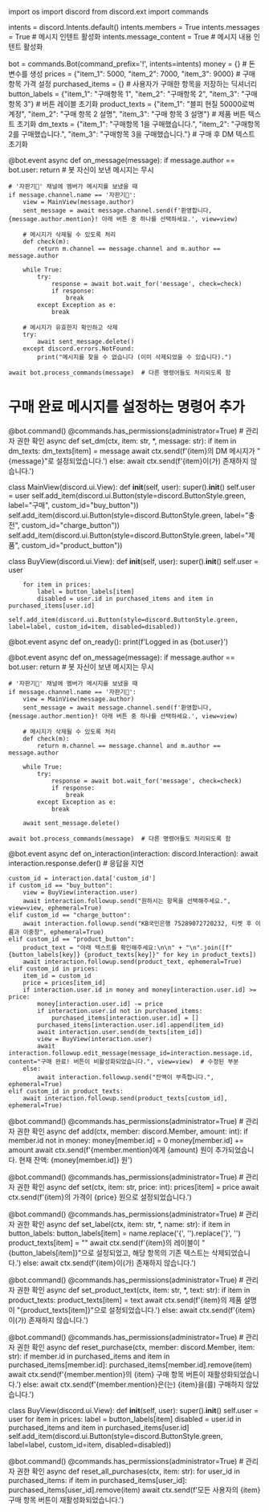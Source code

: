 import os
import discord
from discord.ext import commands

intents = discord.Intents.default()
intents.members = True
intents.messages = True  # 메시지 인텐트 활성화
intents.message_content = True  # 메시지 내용 인텐트 활성화

bot = commands.Bot(command_prefix='!', intents=intents)
money = {}  # 돈 변수를 생성
prices = {"item_1": 5000, "item_2": 7000, "item_3": 9000}  # 구매 항목 가격 설정
purchased_items = {}  # 사용자가 구매한 항목을 저장하는 딕셔너리
button_labels = {"item_1": "구매항목 1", "item_2": "구매항목 2", "item_3": "구매항목 3"}  # 버튼 레이블 초기화
product_texts = {"item_1": "블피 현질 50000로벅 계정", "item_2": "구매 항목 2 설명", "item_3": "구매 항목 3 설명"}  # 제품 버튼 텍스트 초기화
dm_texts = {"item_1": "구매항목 1을 구매했습니다.", "item_2": "구매항목 2를 구매했습니다.", "item_3": "구매항목 3을 구매했습니다."}  # 구매 후 DM 텍스트 초기화

@bot.event
async def on_message(message):
    if message.author == bot.user:
        return  # 봇 자신이 보낸 메시지는 무시

    # '자판기💎' 채널에 멤버가 메시지를 보냈을 때
    if message.channel.name == '자판기💎':
        view = MainView(message.author)
        sent_message = await message.channel.send(f'환영합니다, {message.author.mention}! 아래 버튼 중 하나를 선택하세요.', view=view)

        # 메시지가 삭제될 수 있도록 처리
        def check(m):
            return m.channel == message.channel and m.author == message.author

        while True:
            try:
                response = await bot.wait_for('message', check=check)
                if response:
                    break
            except Exception as e:
                break

        # 메시지가 유효한지 확인하고 삭제
        try:
            await sent_message.delete()
        except discord.errors.NotFound:
            print("메시지를 찾을 수 없습니다 (이미 삭제되었을 수 있습니다).")

    await bot.process_commands(message)  # 다른 명령어들도 처리되도록 함


# 구매 완료 메시지를 설정하는 명령어 추가
@bot.command()
@commands.has_permissions(administrator=True)  # 관리자 권한 확인
async def set_dm(ctx, item: str, *, message: str):
    if item in dm_texts:
        dm_texts[item] = message
        await ctx.send(f'{item}의 DM 메시지가 "{message}"로 설정되었습니다.')
    else:
        await ctx.send(f'{item}이(가) 존재하지 않습니다.')

class MainView(discord.ui.View):
    def __init__(self, user):
        super().__init__()
        self.user = user
        self.add_item(discord.ui.Button(style=discord.ButtonStyle.green, label="구매", custom_id="buy_button"))
        self.add_item(discord.ui.Button(style=discord.ButtonStyle.green, label="충전", custom_id="charge_button"))
        self.add_item(discord.ui.Button(style=discord.ButtonStyle.green, label="제품", custom_id="product_button"))

class BuyView(discord.ui.View):
    def __init__(self, user):
        super().__init__()
        self.user = user

        for item in prices:
            label = button_labels[item]
            disabled = user.id in purchased_items and item in purchased_items[user.id]
            self.add_item(discord.ui.Button(style=discord.ButtonStyle.green, label=label, custom_id=item, disabled=disabled))

@bot.event
async def on_ready():
    print(f'Logged in as {bot.user}')

@bot.event
async def on_message(message):
    if message.author == bot.user:
        return  # 봇 자신이 보낸 메시지는 무시

    # '자판기💎' 채널에 멤버가 메시지를 보냈을 때
    if message.channel.name == '자판기💎':
        view = MainView(message.author)
        sent_message = await message.channel.send(f'환영합니다, {message.author.mention}! 아래 버튼 중 하나를 선택하세요.', view=view)
        
        # 메시지가 삭제될 수 있도록 처리
        def check(m):
            return m.channel == message.channel and m.author == message.author
        
        while True:
            try:
                response = await bot.wait_for('message', check=check)
                if response:
                    break
            except Exception as e:
                break
        
        await sent_message.delete()

    await bot.process_commands(message)  # 다른 명령어들도 처리되도록 함

@bot.event
async def on_interaction(interaction: discord.Interaction):
    await interaction.response.defer()  # 응답을 지연

    custom_id = interaction.data['custom_id']
    if custom_id == "buy_button":
        view = BuyView(interaction.user)
        await interaction.followup.send("원하시는 항목을 선택해주세요.", view=view, ephemeral=True)
    elif custom_id == "charge_button":
        await interaction.followup.send("KB국민은행 75289072720232, 티켓 후 이름과 이중창", ephemeral=True)
    elif custom_id == "product_button":
        product_text = "아래 텍스트를 확인해주세요:\n\n" + "\n".join([f"{button_labels[key]} {product_texts[key]}" for key in product_texts])
        await interaction.followup.send(product_text, ephemeral=True)
    elif custom_id in prices:
        item_id = custom_id
        price = prices[item_id]
        if interaction.user.id in money and money[interaction.user.id] >= price:
            money[interaction.user.id] -= price
            if interaction.user.id not in purchased_items:
                purchased_items[interaction.user.id] = []
            purchased_items[interaction.user.id].append(item_id)
            await interaction.user.send(dm_texts[item_id])
            view = BuyView(interaction.user)
            await interaction.followup.edit_message(message_id=interaction.message.id, content="구매 완료! 버튼이 비활성화되었습니다.", view=view)  # 수정된 부분
        else:
            await interaction.followup.send("잔액이 부족합니다.", ephemeral=True)
    elif custom_id in product_texts:
        await interaction.followup.send(product_texts[custom_id], ephemeral=True)


@bot.command()
@commands.has_permissions(administrator=True)  # 관리자 권한 확인
async def add(ctx, member: discord.Member, amount: int):
    if member.id not in money:
        money[member.id] = 0
    money[member.id] += amount
    await ctx.send(f'{member.mention}에게 {amount} 원이 추가되었습니다. 현재 잔액: {money[member.id]} 원')

@bot.command()
@commands.has_permissions(administrator=True)  # 관리자 권한 확인
async def set(ctx, item: str, price: int):
    prices[item] = price
    await ctx.send(f'{item}의 가격이 {price} 원으로 설정되었습니다.')

@bot.command()
@commands.has_permissions(administrator=True)  # 관리자 권한 확인
async def set_label(ctx, item: str, *, name: str):
    if item in button_labels:
        button_labels[item] = name.replace('{', '').replace('}', '')
        product_texts[item] = ""
        await ctx.send(f'{item}의 레이블이 "{button_labels[item]}"으로 설정되었고, 해당 항목의 기존 텍스트는 삭제되었습니다.')
    else:
        await ctx.send(f'{item}이(가) 존재하지 않습니다.')

@bot.command()
@commands.has_permissions(administrator=True)  # 관리자 권한 확인
async def set_product_text(ctx, item: str, *, text: str):
    if item in product_texts:
        product_texts[item] = text
        await ctx.send(f'{item}의 제품 설명이 "{product_texts[item]}"으로 설정되었습니다.')
    else:
        await ctx.send(f'{item}이(가) 존재하지 않습니다.')

@bot.command()
@commands.has_permissions(administrator=True)  # 관리자 권한 확인
async def reset_purchase(ctx, member: discord.Member, item: str):
    if member.id in purchased_items and item in purchased_items[member.id]:
        purchased_items[member.id].remove(item)
        await ctx.send(f'{member.mention}의 {item} 구매 항목 버튼이 재활성화되었습니다.')
    else:
        await ctx.send(f'{member.mention}은(는) {item}을(를) 구매하지 않았습니다.')

class BuyView(discord.ui.View):
    def __init__(self, user):
        super().__init__()
        self.user = user
        for item in prices:
            label = button_labels[item]
            disabled = user.id in purchased_items and item in purchased_items[user.id]
            self.add_item(discord.ui.Button(style=discord.ButtonStyle.green, label=label, custom_id=item, disabled=disabled))

@bot.command()
@commands.has_permissions(administrator=True)  # 관리자 권한 확인
async def reset_all_purchases(ctx, item: str):
    for user_id in purchased_items:
        if item in purchased_items[user_id]:
            purchased_items[user_id].remove(item)
    await ctx.send(f'모든 사용자의 {item} 구매 항목 버튼이 재활성화되었습니다.')
